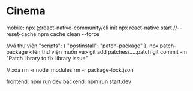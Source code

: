 # Cinema
mobile: 
npx @react-native-community/cli init
 npx react-native start
 //--reset-cache
 npm cache clean --force

//vá thư viện
"scripts": {
    "postinstall": "patch-package"
  },
 npx patch-package <tên thư viện muốn vá>
git add patches/.....patch
git commit -m "Patch library to fix library issue"


// xóa
rm -r node_modules
rm -r package-lock.json
 
frontend: npm run dev
backend: npm run start:dev